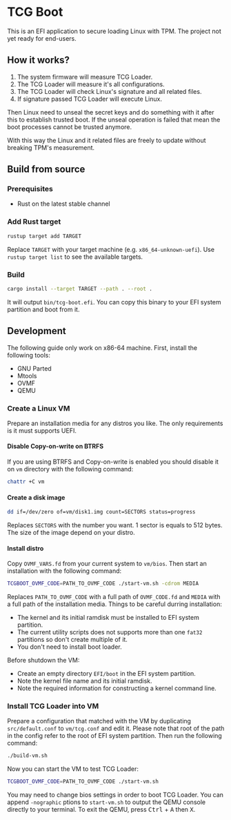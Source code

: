 # TCG Boot

This is an EFI application to secure loading Linux with TPM. The project not yet ready for
end-users.

## How it works?

1. The system firmware will measure TCG Loader.
2. The TCG Loader will measure it's all configurations.
3. The TCG Loader will check Linux's signature and all related files.
4. If signature passed TCG Loader will execute Linux.

Then Linux need to unseal the secret keys and do something with it after this to establish trusted
boot. If the unseal operation is failed that mean the boot processes cannot be trusted anymore.

With this way the Linux and it related files are freely to update without breaking TPM's
measurement.

## Build from source

### Prerequisites

- Rust on the latest stable channel

### Add Rust target

```sh
rustup target add TARGET
```

Replace `TARGET` with your target machine (e.g. `x86_64-unknown-uefi`). Use `rustup target list` to
see the available targets.

### Build

```sh
cargo install --target TARGET --path . --root .
```

It will output `bin/tcg-boot.efi`. You can copy this binary to your EFI system partition and boot
from it.

## Development

The following guide only work on x86-64 machine. First, install the following tools:

- GNU Parted
- Mtools
- OVMF
- QEMU

### Create a Linux VM

Prepare an installation media for any distros you like. The only requirements is it must supports
UEFI.

#### Disable Copy-on-write on BTRFS

If you are using BTRFS and Copy-on-write is enabled you should disable it on `vm` directory with the
following command:

```sh
chattr +C vm
```

#### Create a disk image

```sh
dd if=/dev/zero of=vm/disk1.img count=SECTORS status=progress
```

Replaces `SECTORS` with the number you want. 1 sector is equals to 512 bytes. The size of the image
depend on your distro.

#### Install distro

Copy `OVMF_VARS.fd` from your current system to `vm/bios`. Then start an installation with the
following command:

```sh
TCGBOOT_OVMF_CODE=PATH_TO_OVMF_CODE ./start-vm.sh -cdrom MEDIA
```

Replaces `PATH_TO_OVMF_CODE` with a full path of `OVMF_CODE.fd` and `MEDIA` with a full path of the
installation media. Things to be careful durring installation:

- The kernel and its initial ramdisk must be installed to EFI system partition.
- The current utility scripts does not supports more than one `fat32` partitions so don't create
  multiple of it.
- You don't need to install boot loader.

Before shutdown the VM:

- Create an empty directory `EFI/boot` in the EFI system partition.
- Note the kernel file name and its initial ramdisk.
- Note the required information for constructing a kernel command line.

### Install TCG Loader into VM

Prepare a configuration that matched with the VM by duplicating `src/default.conf` to `vm/tcg.conf`
and edit it. Please note that root of the path in the config refer to the root of EFI system
partition. Then run the following command:

```sh
./build-vm.sh
```

Now you can start the VM to test TCG Loader:

```sh
TCGBOOT_OVMF_CODE=PATH_TO_OVMF_CODE ./start-vm.sh
```

You may need to change bios settings in order to boot TCG Loader. You can append `-nographic`
ptions to `start-vm.sh` to output the QEMU console directly to your terminal. To exit the QEMU,
press <kbd>Ctrl</kbd> + <kbd>A</kbd> then <kbd>X</kbd>.
